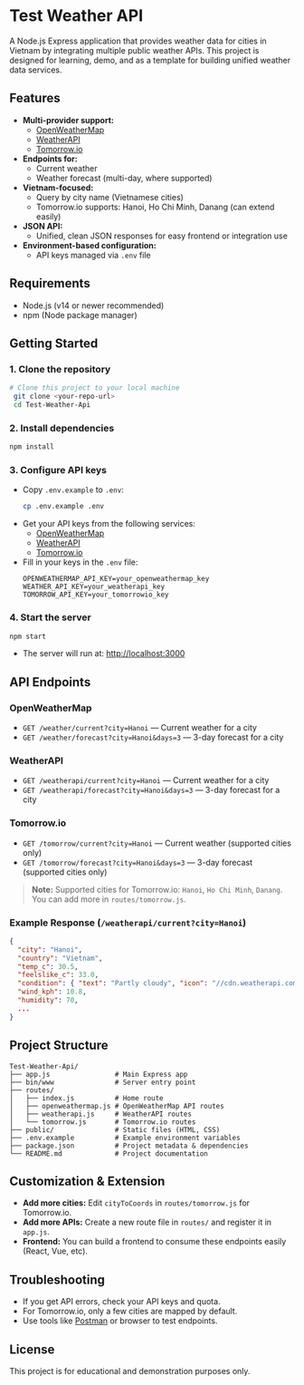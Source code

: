 # Test Weather API

A Node.js Express application that provides weather data for cities in Vietnam by integrating multiple public weather APIs. This project is designed for learning, demo, and as a template for building unified weather data services.

## Features
- **Multi-provider support:**
  - [OpenWeatherMap](https://openweathermap.org/)
  - [WeatherAPI](https://www.weatherapi.com/)
  - [Tomorrow.io](https://www.tomorrow.io/)
- **Endpoints for:**
  - Current weather
  - Weather forecast (multi-day, where supported)
- **Vietnam-focused:**
  - Query by city name (Vietnamese cities)
  - Tomorrow.io supports: Hanoi, Ho Chi Minh, Danang (can extend easily)
- **JSON API:**
  - Unified, clean JSON responses for easy frontend or integration use
- **Environment-based configuration:**
  - API keys managed via `.env` file

## Requirements
- Node.js (v14 or newer recommended)
- npm (Node package manager)

## Getting Started

### 1. Clone the repository
```sh
# Clone this project to your local machine
 git clone <your-repo-url>
 cd Test-Weather-Api
```

### 2. Install dependencies
```sh
npm install
```

### 3. Configure API keys
- Copy `.env.example` to `.env`:
  ```sh
  cp .env.example .env
  ```
- Get your API keys from the following services:
  - [OpenWeatherMap](https://openweathermap.org/appid)
  - [WeatherAPI](https://www.weatherapi.com/signup.aspx)
  - [Tomorrow.io](https://app.tomorrow.io/development/keys)
- Fill in your keys in the `.env` file:
  ```env
  OPENWEATHERMAP_API_KEY=your_openweathermap_key
  WEATHER_API_KEY=your_weatherapi_key
  TOMORROW_API_KEY=your_tomorrowio_key
  ```

### 4. Start the server
```sh
npm start
```
- The server will run at: [http://localhost:3000](http://localhost:3000)

## API Endpoints

### OpenWeatherMap
- `GET /weather/current?city=Hanoi` — Current weather for a city
- `GET /weather/forecast?city=Hanoi&days=3` — 3-day forecast for a city

### WeatherAPI
- `GET /weatherapi/current?city=Hanoi` — Current weather for a city
- `GET /weatherapi/forecast?city=Hanoi&days=3` — 3-day forecast for a city

### Tomorrow.io
- `GET /tomorrow/current?city=Hanoi` — Current weather (supported cities only)
- `GET /tomorrow/forecast?city=Hanoi&days=3` — 3-day forecast (supported cities only)

> **Note:** Supported cities for Tomorrow.io: `Hanoi`, `Ho Chi Minh`, `Danang`. You can add more in `routes/tomorrow.js`.

### Example Response (`/weatherapi/current?city=Hanoi`)
```json
{
  "city": "Hanoi",
  "country": "Vietnam",
  "temp_c": 30.5,
  "feelslike_c": 33.0,
  "condition": { "text": "Partly cloudy", "icon": "//cdn.weatherapi.com/..." },
  "wind_kph": 10.8,
  "humidity": 70,
  ...
}
```

## Project Structure
```
Test-Weather-Api/
├── app.js                # Main Express app
├── bin/www               # Server entry point
├── routes/
│   ├── index.js          # Home route
│   ├── openweathermap.js # OpenWeatherMap API routes
│   ├── weatherapi.js     # WeatherAPI routes
│   └── tomorrow.js       # Tomorrow.io routes
├── public/               # Static files (HTML, CSS)
├── .env.example          # Example environment variables
├── package.json          # Project metadata & dependencies
└── README.md             # Project documentation
```

## Customization & Extension
- **Add more cities:** Edit `cityToCoords` in `routes/tomorrow.js` for Tomorrow.io.
- **Add more APIs:** Create a new route file in `routes/` and register it in `app.js`.
- **Frontend:** You can build a frontend to consume these endpoints easily (React, Vue, etc).

## Troubleshooting
- If you get API errors, check your API keys and quota.
- For Tomorrow.io, only a few cities are mapped by default.
- Use tools like [Postman](https://www.postman.com/) or browser to test endpoints.

## License
This project is for educational and demonstration purposes only.
